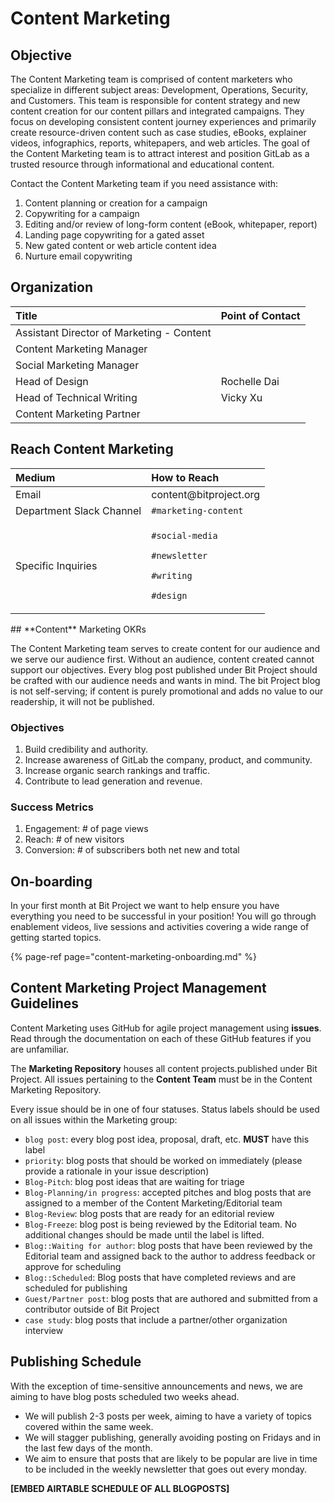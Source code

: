 # Content Marketing

## Objective

The Content Marketing team is comprised of content marketers who specialize in different subject areas: Development, Operations, Security, and Customers. This team is responsible for content strategy and new content creation for our content pillars and integrated campaigns. They focus on developing consistent content journey experiences and primarily create resource-driven content such as case studies, eBooks, explainer videos, infographics, reports, whitepapers, and web articles. The goal of the Content Marketing team is to attract interest and position GitLab as a trusted resource through informational and educational content.

Contact the Content Marketing team if you need assistance with:

1. Content planning or creation for a campaign
2. Copywriting for a campaign
3. Editing and/or review of long-form content \(eBook, whitepaper, report\)
4. Landing page copywriting for a gated asset
5. New gated content or web article content idea
6. Nurture email copywriting

## **Organization**

| Title | Point of Contact |
| :--- | :--- |
| Assistant Director of Marketing - Content |  |
| Content Marketing Manager  |  |
| Social Marketing Manager |  |
| Head of Design | Rochelle Dai |
| Head of Technical Writing | Vicky Xu |
| Content Marketing Partner |  |

## **Reach Content Marketing**

<table>
  <thead>
    <tr>
      <th style="text-align:left"><b>Medium</b>
      </th>
      <th style="text-align:left">How to Reach</th>
    </tr>
  </thead>
  <tbody>
    <tr>
      <td style="text-align:left">Email</td>
      <td style="text-align:left">content@bitproject.org</td>
    </tr>
    <tr>
      <td style="text-align:left">Department Slack Channel</td>
      <td style="text-align:left"><code>#marketing-content</code>
      </td>
    </tr>
    <tr>
      <td style="text-align:left">Specific Inquiries</td>
      <td style="text-align:left">
        <p><code>#social-media</code>
        </p>
        <p><code>#newsletter</code>
        </p>
        <p><code>#writing</code>
        </p>
        <p><code>#design</code>
        </p>
      </td>
    </tr>
  </tbody>
</table>## **Content** Marketing OKRs 

The Content Marketing team serves to create content for our audience and we serve our audience first. Without an audience, content created cannot support our objectives. Every blog post published under Bit Project should be crafted with our audience needs and wants in mind. The bit Project blog is not self-serving; if content is purely promotional and adds no value to our readership, it will not be published.

### Objectives <a id="objectives"></a>

1. Build credibility and authority.
2. Increase awareness of GitLab the company, product, and community.
3. Increase organic search rankings and traffic.
4. Contribute to lead generation and revenue.

### **Success Metrics**

1. Engagement: \# of page views
2. Reach: \# of new visitors
3. Conversion: \# of subscribers both net new and total

## **On-boarding**

In your first month at Bit Project we want to help ensure you have everything you need to be successful in your position! You will go through enablement videos, live sessions and activities covering a wide range of getting started topics.

{% page-ref page="content-marketing-onboarding.md" %}

## Content Marketing Project Management Guidelines

Content Marketing uses GitHub for agile project management using **issues**. Read through the documentation on each of these GitHub features if you are unfamiliar.

The **Marketing Repository** houses all content projects.published under Bit Project. All issues pertaining to the **Content Team** must be in the Content Marketing Repository. 

Every issue should be in one of four statuses. Status labels should be used on all issues within the Marketing group:

* `blog post`: every blog post idea, proposal, draft, etc. **MUST** have this label
* `priority`: blog posts that should be worked on immediately \(please provide a rationale in your issue description\)
* `Blog-Pitch`: blog post ideas that are waiting for triage
* `Blog-Planning/in progress`: accepted pitches and blog posts that are assigned to a member of the Content Marketing/Editorial team
* `Blog-Review`: blog posts that are ready for an editorial review
* `Blog-Freeze`: blog post is being reviewed by the Editorial team. No additional changes should be made until the label is lifted.
* `Blog::Waiting for author`: blog posts that have been reviewed by the Editorial team and assigned back to the author to address feedback or approve for scheduling
* `Blog::Scheduled`: Blog posts that have completed reviews and are scheduled for publishing
* `Guest/Partner post`: blog posts that are authored and submitted from a contributor outside of Bit Project
* `case study`: blog posts that include a partner/other organization interview

## Publishing Schedule

With the exception of time-sensitive announcements and news, we are aiming to have blog posts scheduled two weeks ahead.

* We will publish 2-3 posts per week, aiming to have a variety of topics covered within the same week.
* We will stagger publishing, generally avoiding posting on Fridays and in the last few days of the month.
* We aim to ensure that posts that are likely to be popular are live in time to be included in the weekly newsletter that goes out every monday. 

**\[EMBED AIRTABLE SCHEDULE OF ALL BLOGPOSTS\]**

